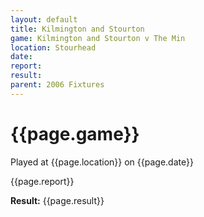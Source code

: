 ```yaml
---
layout: default
title: Kilmington and Stourton
game: Kilmington and Stourton v The Min
location: Stourhead
date: 
report: 
result: 
parent: 2006 Fixtures
---
```


# {{page.game}}

Played at {{page.location}} on {{page.date}}

{{page.report}}

**Result:** {{page.result}}
